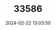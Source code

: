---
title: "33586"
category: "Dracaena konaensis"
draft: false
date: 2024-02-22 13:03:50
languages:
  Hawaiian: ["Halapepe"]
---